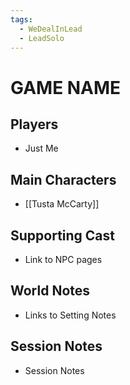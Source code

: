 ```yaml
---
tags:
  - WeDealInLead
  - LeadSolo
---
```


# GAME NAME
## Players
- Just Me
## Main Characters
- [[Tusta McCarty]]
## Supporting Cast
- Link to NPC pages

## World Notes
- Links to Setting Notes

## Session Notes
- Session Notes